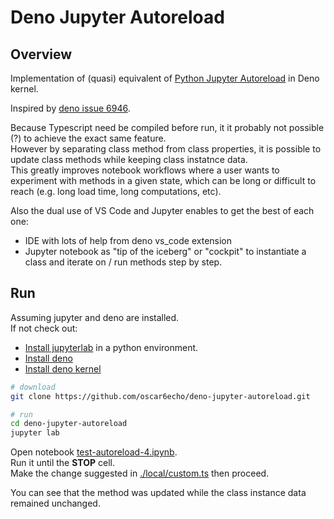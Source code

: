 # Deno Jupyter Autoreload

## Overview

Implementation of (quasi) equivalent of [Python Jupyter Autoreload](https://ipython.org/ipython-doc/3/config/extensions/autoreload.html) in Deno kernel.  

Inspired by [deno issue 6946](https://github.com/denoland/deno/issues/6946#issuecomment-670986090).  

Because Typescript need be compiled before run, it it probably not possible (?) to achieve the exact same feature.  
However by separating class method from class properties, it is possible to update class methods while keeping class instatnce data.  
This greatly improves notebook workflows where a user wants to experiment with methods in a given state, which can be long or difficult to reach (e.g. long load time, long computations, etc).  

Also the dual use of VS Code and Jupyter enables to get the best of each one:

+ IDE with lots of help from deno vs_code extension
+ Jupyter notebook as "tip of the iceberg" or "cockpit" to instantiate a class and iterate on / run methods step by step.  

## Run

Assuming jupyter and deno are installed.  
If not check out:

+ [Install jupyterlab](https://jupyter.org/install) in a python environment.  
+ [Install deno](https://docs.deno.com/runtime/manual/#install-deno)
+ [Install deno kernel](https://docs.deno.com/runtime/manual/tools/jupyter/#quickstart)

```sh
# download
git clone https://github.com/oscar6echo/deno-jupyter-autoreload.git

# run
cd deno-jupyter-autoreload
jupyter lab
```

Open notebook [test-autoreload-4.ipynb](./test-autoreload-4.ipynb).  
Run it until the **STOP** cell.  
Make the change suggested in [./local/custom.ts](./local/custom.ts) then proceed.  

You can see that the method was updated while the class instance data remained unchanged.  
